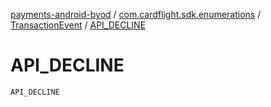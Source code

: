 [payments-android-byod](../../index.md) / [com.cardflight.sdk.enumerations](../index.md) / [TransactionEvent](index.md) / [API_DECLINE](./-a-p-i_-d-e-c-l-i-n-e.md)

# API_DECLINE

`API_DECLINE`